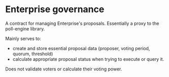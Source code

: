 # Enterprise governance

A contract for managing Enterprise's proposals.
Essentially a proxy to the poll-engine library.

Mainly serves to:
- create and store essential proposal data (proposer, voting period, quorum, threshold)
- calculate appropriate proposal status when trying to execute or query it.


Does not validate voters or calculate their voting power.